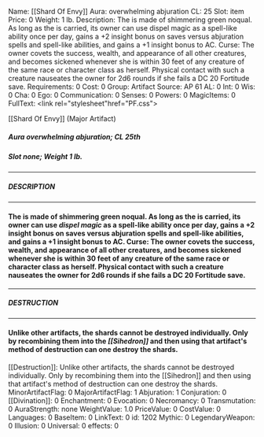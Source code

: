 Name: [[Shard Of Envy]]
Aura: overwhelming abjuration
CL: 25
Slot: item
Price: 0
Weight: 1 lb.
Description: The is made of shimmering green noqual. As long as the is carried, its owner can use dispel magic as a spell-like ability once per day, gains a +2 insight bonus on saves versus abjuration spells and spell-like abilities, and gains a +1 insight bonus to AC. Curse: The owner covets the success, wealth, and appearance of all other creatures, and becomes sickened whenever she is within 30 feet of any creature of the same race or character class as herself. Physical contact with such a creature nauseates the owner for 2d6 rounds if she fails a DC 20 Fortitude save.
Requirements: 0
Cost: 0
Group: Artifact
Source: AP 61
AL: 0
Int: 0
Wis: 0
Cha: 0
Ego: 0
Communication: 0
Senses: 0
Powers: 0
MagicItems: 0
FullText: <link rel="stylesheet"href="PF.css"><div class="heading"><p class="alignleft">[[Shard Of Envy]] (Major Artifact)</p><div style="clear: both;"></div></div><div><h5><b>Aura </b>overwhelming abjuration; <b>CL </b>25th</h5><h5><b>Slot </b>none; <b>Weight </b>1 lb.</h5></div><hr/><div><h5><b>DESCRIPTION</b></h5></div><hr/><div><h4><p>The is made of shimmering green noqual. As long as the is carried, its owner can use <i>dispel magic</i> as a spell-like ability once per day, gains a +2 insight bonus on saves versus abjuration spells and spell-like abilities, and gains a +1 insight bonus to AC. <b>Curse</b>: The owner covets the success, wealth, and appearance of all other creatures, and becomes sickened whenever she is within 30 feet of any creature of the same race or character class as herself. Physical contact with such a creature nauseates the owner for 2d6 rounds if she fails a DC 20 Fortitude save.</p></h4></div><hr/><div><h5><b>DESTRUCTION</b></h5></div><hr/><div><h4><p>Unlike other artifacts, the shards cannot be destroyed individually. Only by recombining them into the <i>[[Sihedron]]</i> and then using that artifact's method of destruction can one destroy the shards.</p></h4></div>
[[Destruction]]: Unlike other artifacts, the shards cannot be destroyed individually. Only by recombining them into the [[Sihedron]] and then using that artifact's method of destruction can one destroy the shards.
MinorArtifactFlag: 0
MajorArtifactFlag: 1
Abjuration: 1
Conjuration: 0
[[Divination]]: 0
Enchantment: 0
Evocation: 0
Necromancy: 0
Transmutation: 0
AuraStrength: none
WeightValue: 1.0
PriceValue: 0
CostValue: 0
Languages: 0
BaseItem: 0
LinkText: 0
id: 1202
Mythic: 0
LegendaryWeapon: 0
Illusion: 0
Universal: 0
effects: 0
